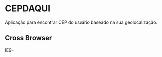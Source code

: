 # CEPDAQUI

Aplicação para encontrar CEP do usuário baseado na sua geolocalização.

## Cross Browser
IE9+
